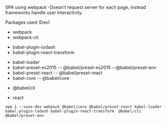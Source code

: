 SPA using webpack
-Doesn't request server for each page, instead frameworks handle user interactivity.

Packages used (Dev)

- webpack
- webpack-cli

* babel-plugin-lodash
* babel-plugin-react-transform

- babel-loader
- babel-preset-es2015 -- @babel/preset-es2015 --@babel/preset-env
- babel-preset-react -- @babel/preset-react
- babel-core -- @babel/core

* @babel/cli

* react

```
npm i --save-dev webpack @babel/core @babel/preset-react babel-loader babel-plugin-lodash babel-plugin-react-transform  @babel/cli @babel/preset-env
```
